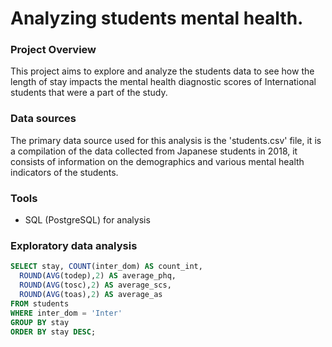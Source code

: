 # Analyzing students mental health.

### Project Overview

This project aims to explore and analyze the students data to see how the length of stay impacts the mental health diagnostic scores of International students that were a part of the study.

### Data sources

The primary data source used for this analysis is the 'students.csv' file, it is a compilation of the data collected from Japanese students in 2018, it consists of information on the demographics and various mental health indicators of the students.

### Tools

- SQL (PostgreSQL) for analysis

### Exploratory data analysis

```sql
SELECT stay, COUNT(inter_dom) AS count_int,
  ROUND(AVG(todep),2) AS average_phq,
  ROUND(AVG(tosc),2) AS average_scs,
  ROUND(AVG(toas),2) AS average_as
FROM students
WHERE inter_dom = 'Inter'
GROUP BY stay
ORDER BY stay DESC;
```
